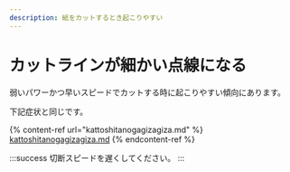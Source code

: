 ```yaml
---
description: 紙をカットするとき起こりやすい
---
```


# カットラインが細かい点線になる

弱いパワーかつ早いスピードでカットする時に起こりやすい傾向にあります。

下記症状と同じです。

{% content-ref url="kattoshitanogagizagiza.md" %}
[kattoshitanogagizagiza.md](kattoshitanogagizagiza.md)
{% endcontent-ref %}

:::success
切断スピードを遅くしてください。
:::

